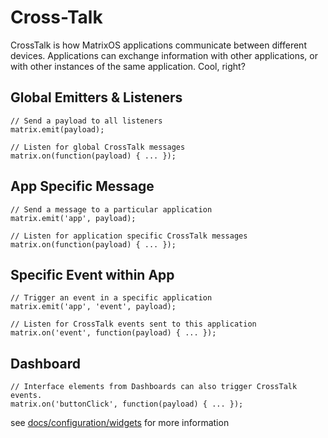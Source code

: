 # Cross-Talk

CrossTalk is how MatrixOS applications communicate between different devices. Applications can exchange information with other applications, or with other instances of the same application. Cool, right?

## Global Emitters & Listeners
```
// Send a payload to all listeners
matrix.emit(payload);

// Listen for global CrossTalk messages
matrix.on(function(payload) { ... });
```

## App Specific Message
```
// Send a message to a particular application
matrix.emit('app', payload);

// Listen for application specific CrossTalk messages
matrix.on(function(payload) { ... });
```
## Specific Event within App
```
// Trigger an event in a specific application
matrix.emit('app', 'event', payload);

// Listen for CrossTalk events sent to this application
matrix.on('event', function(payload) { ... });
```
## Dashboard
```
// Interface elements from Dashboards can also trigger CrossTalk events.
matrix.on('buttonClick', function(payload) { ... });
```
see [docs/configuration/widgets]() for more information
